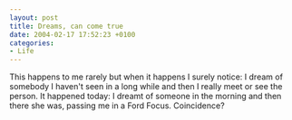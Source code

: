 ```yaml
---
layout: post
title: Dreams, can come true
date: 2004-02-17 17:52:23 +0100
categories:
- Life
---
```

This happens to me rarely but when it happens I surely notice: I dream of somebody I haven't seen in a long while and then I really meet or see the person. It happened today: I dreamt of someone in the morning and then there she was, passing me in a Ford Focus. Coincidence?

